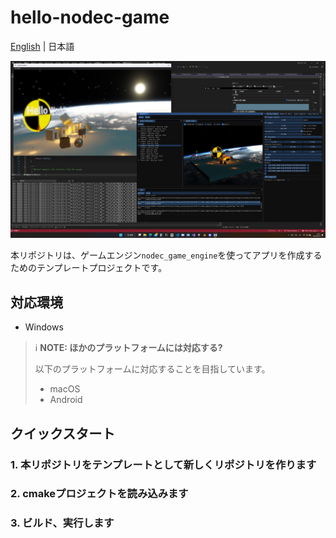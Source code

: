 # hello-nodec-game

[English](./README.md) | 日本語

![](./gallery/screenshot.png)

本リポジトリは、ゲームエンジン`nodec_game_engine`を使ってアプリを作成するためのテンプレートプロジェクトです。

## 対応環境

* Windows

> ℹ️ **NOTE: ほかのプラットフォームには対応する?**
>
> 以下のプラットフォームに対応することを目指しています。
>
> * macOS
> * Android

## クイックスタート

### 1. 本リポジトリをテンプレートとして新しくリポジトリを作ります

### 2. cmakeプロジェクトを読み込みます

### 3. ビルド、実行します

